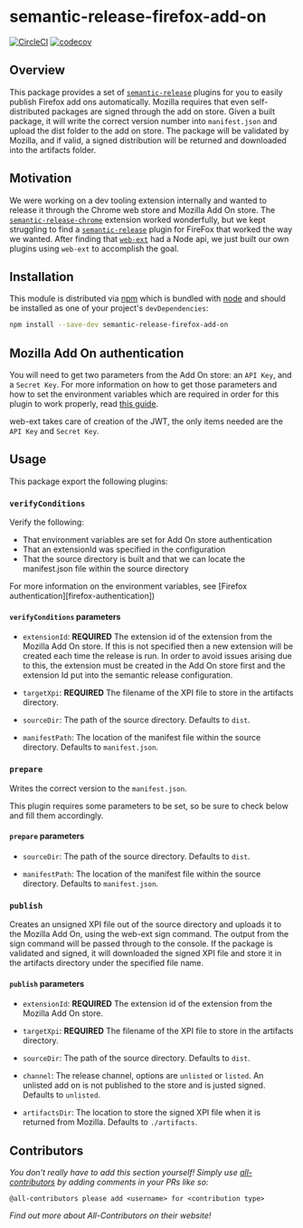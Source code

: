 # semantic-release-firefox-add-on

[![CircleCI](https://circleci.com/gh/tophat/semantic-release-firefox-add-on.svg?style=svg)](https://circleci.com/gh/tophat/semantic-release-firefox-add-on)
[![codecov](https://codecov.io/gh/tophat/semantic-release-firefox-add-on/branch/master/graph/badge.svg)](https://codecov.io/gh/tophat/semantic-release-firefox-add-on)

## Overview

This package provides a set of [`semantic-release`][semantic-release] plugins for you to easily publish Firefox add ons automatically. Mozilla requires that even self-distributed packages are signed through the add on store. Given a built package, it will write the correct version number into `manifest.json` and upload the dist folder to the add on store. The package will be validated by Mozilla, and if valid, a signed distribution will be returned and downloaded into the artifacts folder.

## Motivation

We were working on a dev tooling extension internally and wanted to release it through the Chrome web store and Mozilla Add On store. The [`semantic-release-chrome`][semantic-release-chrome] extension worked wonderfully, but we kept struggling to find a [`semantic-release`][semantic-release] plugin for FireFox that worked the way we wanted. After finding that [`web-ext`][web-ext] had a Node api, we just built our own plugins using `web-ext` to accomplish the goal.

## Installation

This module is distributed via [npm][npm] which is bundled with [node][node] and
should be installed as one of your project's `devDependencies`:

```bash
npm install --save-dev semantic-release-firefox-add-on
```

## Mozilla Add On authentication

You will need to get two parameters from the Add On store: an `API Key`, and a `Secret Key`. For more information on how to get those parameters and how to set the environment variables which are required in order for this plugin to work properly, read [this guide](https://addons-server.readthedocs.io/en/latest/topics/api/auth.html#access-credentials).

web-ext takes care of creation of the JWT, the only items needed are the `API Key` and `Secret Key`.

## Usage

This package export the following plugins:

### `verifyConditions`

Verify the following:
- That environment variables are set for Add On store authentication 
- That an extensionId was specified in the configuration
- That the source directory is built and that we can locate the manifest.json file within the source directory

For more information on the environment variables, see [Firefox authentication][firefox-authentication])

#### `verifyConditions` parameters

- `extensionId`: **REQUIRED** The extension id of the extension from the Mozilla Add On store. If this is not specified then a new extension will be created each time the release is run. In order to avoid issues arising due to this, the extension must be created in the Add On store first and the extension Id put into the semantic release configuration.

- `targetXpi`: **REQUIRED** The filename of the XPI file to store in the artifacts directory.

- `sourceDir`: The path of the source directory. Defaults to `dist`.

- `manifestPath`: The location of the manifest file within the source directory. Defaults to `manifest.json`.

### `prepare`

Writes the correct version to the `manifest.json`.

This plugin requires some parameters to be set, so be sure to check below and fill them accordingly.

#### `prepare` parameters

- `sourceDir`: The path of the source directory. Defaults to `dist`.

- `manifestPath`: The location of the manifest file within the source directory. Defaults to `manifest.json`.

### `publish`

Creates an unsigned XPI file out of the source directory and uploads it to the Mozilla Add On, using the web-ext sign command. The output from the sign command will be passed through to the console. If the package is validated and signed, it will downloaded the signed XPI file and store it in the artifacts directory under the specified file name.

#### `publish` parameters

- `extensionId`: **REQUIRED** The extension id of the extension from the Mozilla Add On store.

- `targetXpi`: **REQUIRED** The filename of the XPI file to store in the artifacts directory.

- `sourceDir`: The path of the source directory. Defaults to `dist`.

- `channel`: The release channel, options are `unlisted` or `listed`. An unlisted add on is not published to the store and is justed signed. Defaults to `unlisted`.

- `artifactsDir`: The location to store the signed XPI file when it is returned from Mozilla. Defaults to `./artifacts`.

## Contributors

_You don't really have to add this section yourself! Simply use [all-contributors](https://allcontributors.org/) by adding comments in your PRs like so:_

```
@all-contributors please add <username> for <contribution type>
```

_Find out more about All-Contributors on their website!_

[npm]: https://www.npmjs.com/
[node]: https://nodejs.org
[semantic-release]: https://github.com/semantic-release/semantic-release
[semantic-release-chrome]: https://github.com/GabrielDuarteM/semantic-release-chrome
[web-ext]: https://developer.mozilla.org/en-US/docs/Mozilla/Add-ons/WebExtensions/Getting_started_with_web-ext
